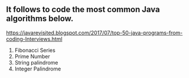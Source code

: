 ## It follows to code the most common Java algorithms below.
https://javarevisited.blogspot.com/2017/07/top-50-java-programs-from-coding-Interviews.html
 

1. Fibonacci Series
2. Prime Number
3. String palindrome
4. Integer Palindrome